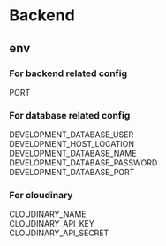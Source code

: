 # Backend

## env

### For backend related config

PORT

### For database related config

DEVELOPMENT_DATABASE_USER  
DEVELOPMENT_HOST_LOCATION  
DEVELOPMENT_DATABASE_NAME  
DEVELOPMENT_DATABASE_PASSWORD  
DEVELOPMENT_DATABASE_PORT

### For cloudinary

CLOUDINARY_NAME  
CLOUDINARY_API_KEY  
CLOUDINARY_API_SECRET
